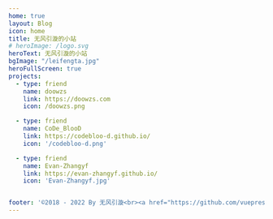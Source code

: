 ```yaml
---
home: true
layout: Blog
icon: home
title: 无风引漩的小站
# heroImage: /logo.svg
heroText: 无风引漩的小站
bgImage: "/leifengta.jpg"
heroFullScreen: true
projects:
  - type: friend
    name: doowzs
    link: https://doowzs.com
    icon: /doowzs.png

  - type: friend
    name: CoDe_BlooD
    link: https://codebloo-d.github.io/
    icon: '/codebloo-d.png'

  - type: friend
    name: Evan-Zhangyf
    link: https://evan-zhangyf.github.io/
    icon: 'Evan-Zhangyf.jpg'


footer: '©2018 - 2022 By 无风引漩<br><a href="https://github.com/vuepress-theme-hope/vuepress-theme-hope" target="_blank">主题 vuepress-theme-hope</a><br><a href="http://beian.miit.gov.cn/" target="_blank">苏ICP备20000268号-1</a>'
---
```

